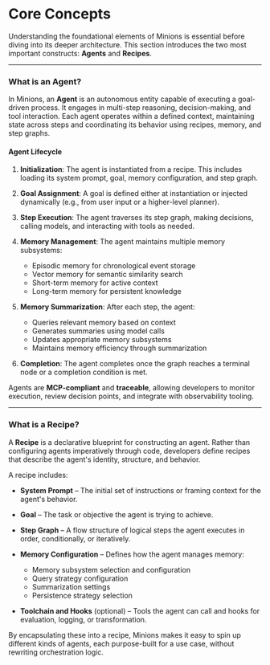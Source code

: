 # Core Concepts

Understanding the foundational elements of Minions is essential before diving into its deeper architecture. This section introduces the two most important constructs: **Agents** and **Recipes**.

---

### What is an Agent?

In Minions, an **Agent** is an autonomous entity capable of executing a goal-driven process. It engages in multi-step reasoning, decision-making, and tool interaction. Each agent operates within a defined context, maintaining state across steps and coordinating its behavior using recipes, memory, and step graphs.

#### Agent Lifecycle

1. **Initialization**: The agent is instantiated from a recipe. This includes loading its system prompt, goal, memory configuration, and step graph.
    
2. **Goal Assignment**: A goal is defined either at instantiation or injected dynamically (e.g., from user input or a higher-level planner).
    
3. **Step Execution**: The agent traverses its step graph, making decisions, calling models, and interacting with tools as needed.
    
4. **Memory Management**: The agent maintains multiple memory subsystems:
    - Episodic memory for chronological event storage
    - Vector memory for semantic similarity search
    - Short-term memory for active context
    - Long-term memory for persistent knowledge
    
5. **Memory Summarization**: After each step, the agent:
    - Queries relevant memory based on context
    - Generates summaries using model calls
    - Updates appropriate memory subsystems
    - Maintains memory efficiency through summarization
    
6. **Completion**: The agent completes once the graph reaches a terminal node or a completion condition is met.

Agents are **MCP-compliant** and **traceable**, allowing developers to monitor execution, review decision points, and integrate with observability tooling.

---

### What is a Recipe?

A **Recipe** is a declarative blueprint for constructing an agent. Rather than configuring agents imperatively through code, developers define recipes that describe the agent's identity, structure, and behavior.

A recipe includes:

- **System Prompt** – The initial set of instructions or framing context for the agent's behavior.
    
- **Goal** – The task or objective the agent is trying to achieve.
    
- **Step Graph** – A flow structure of logical steps the agent executes in order, conditionally, or iteratively.
    
- **Memory Configuration** – Defines how the agent manages memory:
    - Memory subsystem selection and configuration
    - Query strategy configuration
    - Summarization settings
    - Persistence strategy selection
    
- **Toolchain and Hooks** (optional) – Tools the agent can call and hooks for evaluation, logging, or transformation.

By encapsulating these into a recipe, Minions makes it easy to spin up different kinds of agents, each purpose-built for a use case, without rewriting orchestration logic.